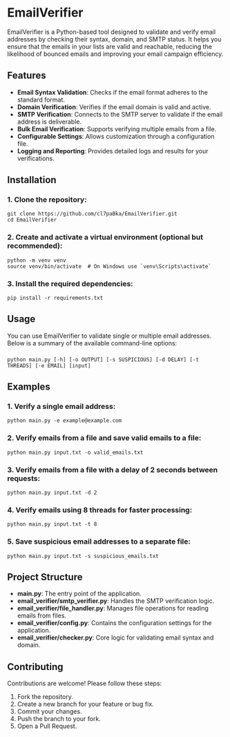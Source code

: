 
# EmailVerifier

EmailVerifier is a Python-based tool designed to validate and verify email addresses by checking their syntax, domain, and SMTP status. It helps you ensure that the emails in your lists are valid and reachable, reducing the likelihood of bounced emails and improving your email campaign efficiency.

## Features

- **Email Syntax Validation**: Checks if the email format adheres to the standard format.
- **Domain Verification**: Verifies if the email domain is valid and active.
- **SMTP Verification**: Connects to the SMTP server to validate if the email address is deliverable.
- **Bulk Email Verification**: Supports verifying multiple emails from a file.
- **Configurable Settings**: Allows customization through a configuration file.
- **Logging and Reporting**: Provides detailed logs and results for your verifications.

## Installation

### 1. **Clone the repository**:
    
    git clone https://github.com/cl7paBka/EmailVerifier.git
    cd EmailVerifier
    

### 2. **Create and activate a virtual environment** (optional but recommended):
    
    python -m venv venv
    source venv/bin/activate  # On Windows use `venv\Scripts\activate`


### 3. **Install the required dependencies**:
    
    pip install -r requirements.txt
    

## Usage

You can use EmailVerifier to validate single or multiple email addresses. Below is a summary of the available command-line options:
###
    python main.py [-h] [-o OUTPUT] [-s SUSPICIOUS] [-d DELAY] [-t THREADS] [-e EMAIL] [input]


## Examples

### 1. **Verify a single email address**:
    python main.py -e example@example.com
    

### 2. **Verify emails from a file and save valid emails to a file**:
    python main.py input.txt -o valid_emails.txt


### 3. **Verify emails from a file with a delay of 2 seconds between requests**:
    python main.py input.txt -d 2


### 4. **Verify emails using 8 threads for faster processing**:
    python main.py input.txt -t 8


### 5. **Save suspicious email addresses to a separate file**:
    python main.py input.txt -s suspicious_emails.txt



## Project Structure

- **main.py**: The entry point of the application.
- **email_verifier/smtp_verifier.py**: Handles the SMTP verification logic.
- **email_verifier/file_handler.py**: Manages file operations for reading emails from files.
- **email_verifier/config.py**: Contains the configuration settings for the application.
- **email_verifier/checker.py**: Core logic for validating email syntax and domain.


## Contributing

Contributions are welcome! Please follow these steps:

1. Fork the repository.
2. Create a new branch for your feature or bug fix.
3. Commit your changes.
4. Push the branch to your fork.
5. Open a Pull Request.
